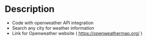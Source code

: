 # Description
- Code with openweather API integration
- Search any city for weather information
- Link for Openweather website (<a> https://openweathermap.org/ </a> )
